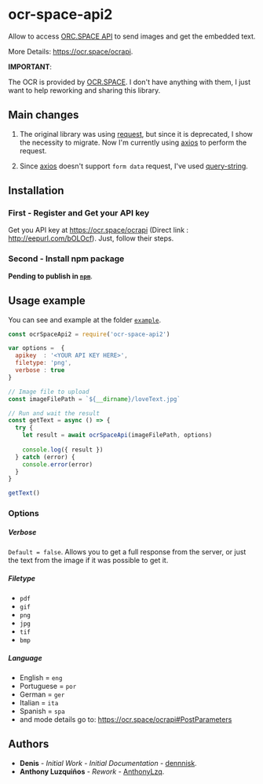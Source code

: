 # ocr-space-api2

Allow to access [ORC.SPACE API](https://ocr.space/ocrapi) to send images and get the embedded text.

More Details: https://ocr.space/ocrapi.

**IMPORTANT**:

The OCR is provided by [OCR.SPACE](https://ocr.space/). I don't have anything with them, I just want to help reworking and sharing this library.

## Main changes

1. The original library was using [request](https://github.com/request/request#readme), but since it is deprecated, I show the necessity to migrate. Now I'm currently using [axios](https://github.com/axios/axios#readme) to perform the request.

2. Since [axios](https://github.com/axios/axios#readme) doesn't support `form data` request, I've used [query-string](https://github.com/sindresorhus/query-string#readme).

## Installation

### First - Register and Get your API key

Get you API key at https://ocr.space/ocrapi (Direct link : http://eepurl.com/bOLOcf). Just, follow their steps.

### Second - Install npm package

**Pending to publish in [`npm`](https://www.npmjs.com/)**.
<!-- ```console
  npm i ocr-space-api2
``` -->

<!-- ```console
  yarn add ocr-space-api2
``` -->

## Usage example

You can see and example at the folder [`example`](/example/example.js).

```javascript
const ocrSpaceApi2 = require('ocr-space-api2')

var options =  { 
  apikey  : '<YOUR API KEY HERE>',
  filetype: 'png',
  verbose : true
}

// Image file to upload
const imageFilePath = `${__dirname}/loveText.jpg`

// Run and wait the result
const getText = async () => {
  try {
    let result = await ocrSpaceApi(imageFilePath, options)
    
    console.log({ result })
  } catch (error) {
    console.error(error)
  }
}

getText()
```

### Options

##### Verbose
  `Default = false`. Allows you to get a full response from the server, or just the text from the image if it was possible to get it.

##### Filetype
  * `pdf`
  * `gif`
  * `png`
  * `jpg`
  * `tif`
  * `bmp`

##### Language
  * English = `eng`
  * Portuguese = `por`
  * German = `ger`
  * Italian = `ita`
  * Spanish = `spa`
  * and mode details go to: https://ocr.space/ocrapi#PostParameters


## Authors

- **Denis** - _Initial Work_ - _Initial Documentation_ - [dennnisk](https://github.com/dennnisk).
- **Anthony Luzquiños** - _Rework_ - [AnthonyLzq](https://github.com/AnthonyLzq).